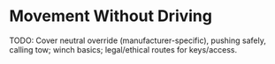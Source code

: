 # Movement Without Driving

TODO: Cover neutral override (manufacturer-specific), pushing safely, calling tow; winch basics; legal/ethical routes for keys/access.

